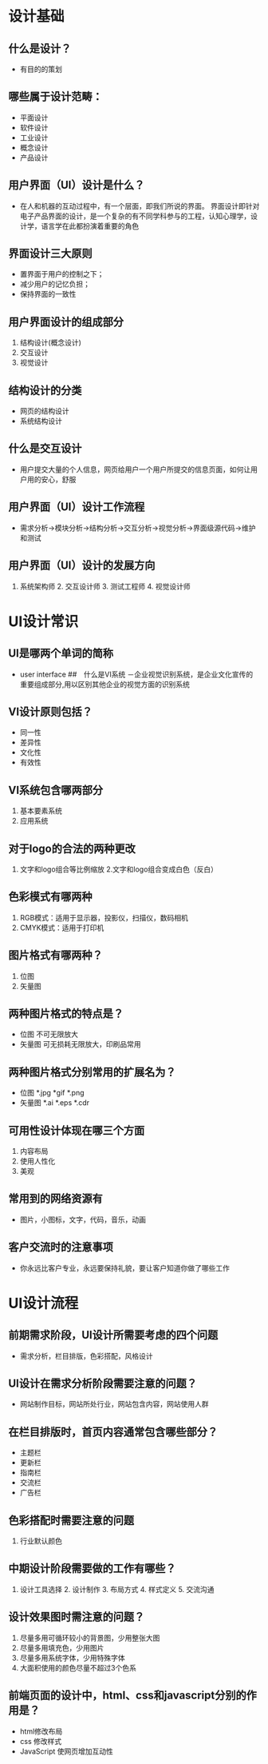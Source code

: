 # 设计基础

## 什么是设计？
- 有目的的策划
## 哪些属于设计范畴：
- 平面设计
- 软件设计
- 工业设计
- 概念设计
- 产品设计

## 用户界面（UI）设计是什么？
- 在人和机器的互动过程中，有一个层面，即我们所说的界面。
界面设计即针对电子产品界面的设计，是一个复杂的有不同学科参与的工程，认知心理学，设计学，语言学在此都扮演着重要的角色


## 界面设计三大原则
- 置界面于用户的控制之下；
- 减少用户的记忆负担；
- 保持界面的一致性
## 用户界面设计的组成部分
1. 结构设计(概念设计)   
2. 交互设计  
3. 视觉设计
## 结构设计的分类
- 网页的结构设计
- 系统结构设计 
## 什么是交互设计
- 用户提交大量的个人信息，网页给用户一个用户所提交的信息页面，如何让用户用的安心，舒服
## 用户界面（UI）设计工作流程
- 需求分析->模块分析->结构分析->交互分析->视觉分析->界面级源代码->维护和测试
## 用户界面（UI）设计的发展方向
1. 系统架构师   2. 交互设计师  3. 测试工程师  4. 视觉设计师

# UI设计常识

## UI是哪两个单词的简称
- user interface
##　什么是VI系统
－企业视觉识别系统，是企业文化宣传的重要组成部分,用以区别其他企业的视觉方面的识别系统

## VI设计原则包括？
- 同一性
- 差异性
- 文化性
- 有效性
## VI系统包含哪两部分
1. 基本要素系统
2. 应用系统
## 对于logo的合法的两种更改
1. 文字和logo组合等比例缩放
2.文字和logo组合变成白色（反白）
## 色彩模式有哪两种
1. RGB模式：适用于显示器，投影仪，扫描仪，数码相机
2. CMYK模式：适用于打印机
## 图片格式有哪两种？
1. 位图
2. 矢量图
## 两种图片格式的特点是？
- 位图 不可无限放大
- 矢量图 可无损耗无限放大，印刷品常用
## 两种图片格式分别常用的扩展名为？
- 位图 *.jpg  *gif *.png
- 矢量图 *.ai  *.eps  *.cdr
## 可用性设计体现在哪三个方面
1. 内容布局
2. 使用人性化
3. 美观
## 常用到的网络资源有
- 图片，小图标，文字，代码，音乐，动画
## 客户交流时的注意事项
- 你永远比客户专业，永远要保持礼貌，要让客户知道你做了哪些工作

# UI设计流程

## 前期需求阶段，UI设计所需要考虑的四个问题
- 需求分析，栏目排版，色彩搭配，风格设计
## UI设计在需求分析阶段需要注意的问题？
- 网站制作目标，网站所处行业，网站包含内容，网站使用人群
## 在栏目排版时，首页内容通常包含哪些部分？
- 主题栏
- 更新栏
- 指南栏
- 交流栏
- 广告栏
## 色彩搭配时需要注意的问题
1. 行业默认颜色

## 中期设计阶段需要做的工作有哪些？
1. 设计工具选择  2. 设计制作 3. 布局方式 4. 样式定义 5. 交流沟通

## 设计效果图时需注意的问题？
1. 尽量多用可循环较小的背景图，少用整张大图
2. 尽量多用填充色，少用图片
3. 尽量多用系统字体，少用特殊字体
4. 大面积使用的颜色尽量不超过3个色系
## 前端页面的设计中，html、css和javascript分别的作用是？
- html修改布局  
- css 修改样式  
- JavaScript 使网页增加互动性
